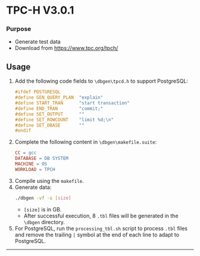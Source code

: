 # TPC-H V3.0.1
### Purpose
- Generate test data
- Download from https://www.tpc.org/tpch/
## Usage
1. Add the following code fields to `\dbgen\tpcd.h` to support PostgreSQL:
   ```c
   #ifdef POSTGRESQL
   #define GEN_QUERY_PLAN  "explain"
   #define START_TRAN      "start transaction"
   #define END_TRAN        "commit;"
   #define SET_OUTPUT      ""
   #define SET_ROWCOUNT    "limit %d;\n"
   #define SET_DBASE       ""
   #endif
   ```
2. Complete the following content in `\dbgen\makefile.suite`:
   ```makefile
   CC = gcc
   DATABASE = DB SYSTEM
   MACHINE = OS
   WORKLOAD = TPCH
   ```
3. Compile using the `makefile`.
4. Generate data:
   ```bash
   ./dbgen -vf -s [size] 
   ```
   - `[size]` is in GB.
   - After successful execution, 8 `.tbl` files will be generated in the `\dbgen` directory.
5. For PostgreSQL, run the `processing_tbl.sh` script to process `.tbl` files and remove the trailing `|` symbol at the end of each line to adapt to PostgreSQL.

---